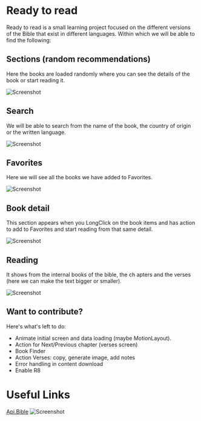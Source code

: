 # Ready to read 

Ready to read is a small learning project focused on the different versions of the Bible that exist in different languages. Within which we will be able to find the following:

## Sections (random recommendations)

Here the books are loaded randomly where you can see the details of the book or start reading it.

![Screenshot](screenshoots/sections.png)

## Search

We will be able to search from the name of the book, the country of origin or the written language.

![Screenshot](screenshoots/search_video.gif)

## Favorites

Here we will see all the books we have added to Favorites.

![Screenshot](screenshoots/favotires.png)

## Book detail

This section appears when you LongClick on the book items and has action to add to Favorites and start reading from that same detail.

![Screenshot](screenshoots/details.png)

## Reading

It shows from the internal books of the bible, the ch apters and the verses (here we can make the text bigger or smaller).

![Screenshot](screenshoots/read_video.gif)

## Want to contribute?

Here's what's left to do:

* Animate initial screen and data loading (maybe MotionLayout).
* Action for Next/Previous chapter (verses screen)
* Book Finder
* Action Verses: copy, generate image, add notes
* Error handling in content download
* Enable R8

# Useful Links

[Api.Bible](https://docs.api.bible/)
![Screenshot](https://docs.api.bible/d11b74afcf410f946a0233ac51f585f9/api-logo.svg)
